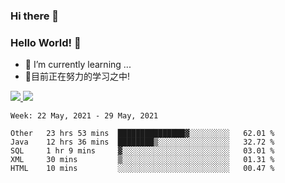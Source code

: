### Hi there 👋
### Hello World! 🙌

- 🌱 I’m currently learning ...
- 📖目前正在努力的学习之中!

<a href="https://github.com/anuraghazra/github-readme-stats">
  <img src="https://github-readme-stats.vercel.app/api?username=keyboardWithDream&show_icons=true&repo=github-readme-stats" />
</a>
<a href="https://github.com/anuraghazra/convoychat">
  <img src="https://github-readme-stats.vercel.app/api/top-langs/?username=keyboardWithDream&layout=compact&repo=convoychat" />
</a>



<!--START_SECTION:waka-->
```text
Week: 22 May, 2021 - 29 May, 2021

Other   23 hrs 53 mins  ███████████████▓░░░░░░░░░   62.01 % 
Java    12 hrs 36 mins  ████████▒░░░░░░░░░░░░░░░░   32.72 % 
SQL     1 hr 9 mins     ▓░░░░░░░░░░░░░░░░░░░░░░░░   03.01 % 
XML     30 mins         ▒░░░░░░░░░░░░░░░░░░░░░░░░   01.31 % 
HTML    10 mins         ░░░░░░░░░░░░░░░░░░░░░░░░░   00.47 % 
```
<!--END_SECTION:waka-->
